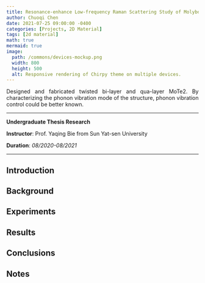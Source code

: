 ```yaml
---
title: Resonance-enhance Low-frequency Raman Scattering Study of Molybdenum Telluride
author: Chuoqi Chen
date: 2021-07-25 09:00:00 -0400
categories: [Projects, 2D Material]
tags: [2d material]
math: true
mermaid: true
image:
  path: /commons/devices-mockup.png
  width: 800
  height: 500
  alt: Responsive rendering of Chirpy theme on multiple devices.
---
```

<style>body {text-align: justify}</style>

Designed and fabricated twisted bi-layer and qua-layer MoTe2. By characterizing the phonon vibration mode of the structure, phonon vibration control could be better known.

---

**Undergraduate Thesis Research**

**Instructor**: Prof. Yaqing Bie from Sun Yat-sen University 

**Duration**: *08/2020-08/2021*

---

## Introduction

## Background

## Experiments

## Results

## Conclusions

## Notes
